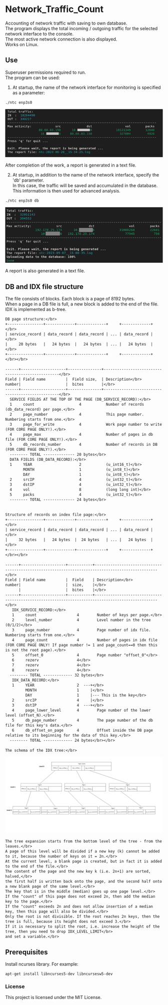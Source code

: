 # Network_Traffic_Count
Accounting of network traffic with saving to own database.</br>
The program displays the total incoming / outgoing traffic for the selected network interface to the console.</br>
The most active network connection is also displayed.</br>
Works on Linux.</br>

## Use
Superuser permissions required to run.</br>
The program can be used:</br>

1. At startup, the name of the network interface for monitoring is specified as a parameter:</br>
```
./ntc enp3s0
```
![](/screenshot/ntc_without_db.png)

   After completion of the work, a report is generated in a text file.</br>


2. At startup, in addition to the name of the network interface, specify the 'db' parameter.</br>
In this case, the traffic will be saved and accumulated in the database. This information is then used for advanced analysis.</br>
```
./ntc enp3s0 db
```
![](/screenshot/ntc_with_db.png)

   A report is also generated in a text file.</br>

## DB and IDX file structure
The file consists of blocks. Each block is a page of 8192 bytes.</br>
When a page in a DB file is full, a new block is added to the end of the file.</br>
IDX is implemented as b-tree.</br>

    DB page structure:</br>
    +----------------+-------------+-------------+     +-------------+</br>
    | service_record | data_record | data_record | ... | data_record |</br>
    |     20 bytes   |   24 bytes  |   24 bytes  | ... |   24 bytes  |</br>
    +----------------+-------------+-------------+     +-------------+</br></br>

    ------+--------------------+---------------+--------------------------------------------------</br>
    Field | Field name         |  Field size,  | Description</br>
    number|                    |  bites        |</br>
    ------+--------------------+---------------+--------------------------------------------------</br>
      SERVICE FIELDS AT THE TOP OF THE PAGE (DB_SERVICE_RECORD):</br>
      1     count                    4           Number of records (db_data_record) per page.</br>
      2     page_number              4           This page number. Numbering starts from one.</br>
      3     page_for_write           4           Work page number to write (FOR CORE PAGE ONLY!).</br>
      4     page_max                 4           Number of pages in db file (FOR CORE PAGE ONLY!).</br>
      5     db_records_number        4           Number of records in DB (FOR CORE PAGE ONLY!).</br>
      -------- TOTAL -------------- 20 bytes</br>
      DATA FIELDS (DB_DATA_RECORD):</br>
      1     YEAR                     2           (u_int16_t)</br>
            MONTH                    1           (u_int8_t)</br>
            DAY                      1           (u_int8_t)</br>
      2     srcIP                    4           (u_int32_t)</br>
      3     dstIP                    4           (u_int32_t)</br>
      4     vol                      8           (long long int)</br>
      5     packs                    4           (u_int32_t)</br>
      -------- TOTAL -------------- 24 bytes</br>


    Structure of records on index file page:</br>
    +----------------+-------------+-------------+     +-------------+</br>
    | service_record | data_record | data_record | ... | data_record |</br>
    |     32 bytes   |   24 bytes  |  24 bytes   | ... |   24 bytes  |</br>
    +----------------+-------------+-------------+     +-------------+</br></br>

    ------+--------------------+-----------+--------------------------------------------------------------------------------------------------</br>
    Field | Field name         |  Field    | Description</br>
    number|                    |  size,    |</br>
          |                    |  bites    |</br>
    ------+--------------------+-----------+--------------------------------------------------------------------------------------------------</br>
       IDX_SERVICE_RECORD:</br>
       1     count                  4        Number of keys per page.</br>
       2     level_number           4        Level number in the tree (0/1/2)</br>
       3     page_number            4        Page number of idx file. Numbering starts from one.</br>
       4     page_count             4        Number of pages in idx file (FOR CORE PAGE ONLY! If page number != 1 and page_count==0 then this is not the root page).</br>
       5     offset_0               4        Page number "offset_0"</br>
       6     rezerv                 4</br>
       7     rezerv                 4</br>
       8     rezerv                 4</br>
      -------- TOTAL ------------- 32 bytes</br>
       IDX_DATA_RECORD:</br>
       1     YEAR                   2  ---+</br>
             MONTH                  1     |</br>
             DAY                    1     |--- This is the key</br>
       2     srcIP                  4     |</br>
       3     dstIP                  4  ---+</br>
       4     page_lower_level       4        Page number of the lower level (offset_N).</br>
       5     db_page_number         4        The page number of the db file for this key's data.</br>
       6     db_offset_on_page      4        Offset inside the DB page relative to its beginning for the data of this key.</br>
      -------- TOTAL ------------- 24 bytes</br></br>

    The schema of the IDX tree:</br>

![](/schema/schema_idx.png)

    The tree expansion starts from the bottom level of the tree - from the leaves.</br>
    A page of this level will be divided if a new key (k) cannot be added to it, because the number of keys on it = 2n.</br>
    At the current level, a blank page is created, but in fact it is added to the end of the file.</br>
    The content of the page and the new key k (i.e. 2n+1) are sorted, halved,</br>
    the first half is written back onto the page, and the second half onto a new blank page of the same level.</br>
    The key that is in the middle (median) goes up one page level.</br>
    If the "count" of this page does not exceed 2n, then add the median key to the page.</br>
    If the "count" exceeds 2n and does not allow insertion of a median key, then this page will also be divided.</br>
    Only the root is not divisible. If the root reaches 2n keys, then the tree is full, because its height does not exceed 3.</br>
    If it is necessary to split the root, i.e. increase the height of the tree, then you need to drop IDX_LEVEL_LIMIT</br>
    and set a variable.</br>


## Prerequisites

Install ncurses library. For example:

```
apt-get install libncurses5-dev libncursesw5-dev
```

### License

This project is licensed under the MIT License.

